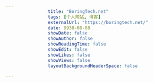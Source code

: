 ---
                title: "BoringTech.net"
                tags: [个人网站, 博客]
                externalUrl: "https://boringtech.net/"
                date: 9938-08-08
                showDate: false
                showAuthor: false
                showReadingTime: false
                showEdit: false
                showLikes: false
                showViews: false
                layoutBackgroundHeaderSpace: false
                ---

